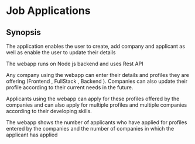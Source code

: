 # Job Applications

## Synopsis
 
The application enables the user to create, add company and applicant as well as enable the user to update their details

The webapp runs on Node js backend and uses Rest API

Any company using the webapp can enter their details and profiles they are offering (Frontend , FullStack
 , Backend ). Companies can also update their profile according to their current needs in the future.
 
Applicants using the webapp can apply for these profiles offered by the companies and can also apply for multiple
 profiles and multiple companies according to their developing skills.

The webapp shows the number of applicants who have applied for profiles entered by the companies and the number of
 companies in which the applicant has applied 

